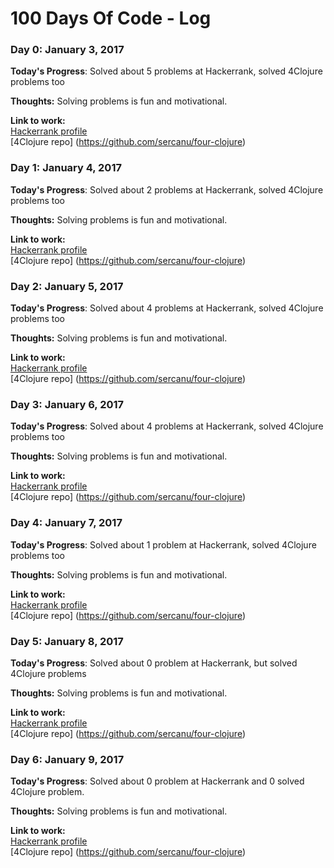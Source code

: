 # 100 Days Of Code - Log

### Day 0: January 3, 2017

**Today's Progress**: Solved about 5 problems at Hackerrank, solved 4Clojure problems too

**Thoughts:** Solving problems is fun and motivational.

**Link to work:**  
[Hackerrank profile](https://www.hackerrank.com/sercanulucan)  
[4Clojure repo] (https://github.com/sercanu/four-clojure)

### Day 1: January 4, 2017

**Today's Progress**: Solved about 2 problems at Hackerrank, solved 4Clojure problems too

**Thoughts:** Solving problems is fun and motivational.

**Link to work:**  
[Hackerrank profile](https://www.hackerrank.com/sercanulucan)  
[4Clojure repo] (https://github.com/sercanu/four-clojure)

### Day 2: January 5, 2017

**Today's Progress**: Solved about 4 problems at Hackerrank, solved 4Clojure problems too

**Thoughts:** Solving problems is fun and motivational.

**Link to work:**  
[Hackerrank profile](https://www.hackerrank.com/sercanulucan)  
[4Clojure repo] (https://github.com/sercanu/four-clojure)

### Day 3: January 6, 2017

**Today's Progress**: Solved about 4 problems at Hackerrank, solved 4Clojure problems too

**Thoughts:** Solving problems is fun and motivational.

**Link to work:**  
[Hackerrank profile](https://www.hackerrank.com/sercanulucan)  
[4Clojure repo] (https://github.com/sercanu/four-clojure)

### Day 4: January 7, 2017

**Today's Progress**: Solved about 1 problem at Hackerrank, solved 4Clojure problems too

**Thoughts:** Solving problems is fun and motivational.

**Link to work:**  
[Hackerrank profile](https://www.hackerrank.com/sercanulucan)  
[4Clojure repo] (https://github.com/sercanu/four-clojure)

### Day 5: January 8, 2017

**Today's Progress**: Solved about 0 problem at Hackerrank, but solved 4Clojure problems

**Thoughts:** Solving problems is fun and motivational.

**Link to work:**  
[Hackerrank profile](https://www.hackerrank.com/sercanulucan)  
[4Clojure repo] (https://github.com/sercanu/four-clojure)


### Day 6: January 9, 2017

**Today's Progress**: Solved about 0 problem at Hackerrank and 0 solved 4Clojure problem.

**Thoughts:** Solving problems is fun and motivational.

**Link to work:**  
[Hackerrank profile](https://www.hackerrank.com/sercanulucan)  
[4Clojure repo] (https://github.com/sercanu/four-clojure)
